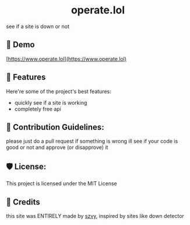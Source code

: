 <h1 align="center" id="title">operate.lol</h1>

<p id="description">see if a site is down or not</p>

<h2>🚀 Demo</h2>

[https://www.operate.lol](https://www.operate.lol)

  
  
<h2>🧐 Features</h2>

Here're some of the project's best features:

*   quickly see if a site is working
*   completely free api


<h2>🍰 Contribution Guidelines:</h2>

please just do a pull request if something is wrong ill see if your code is good or not and approve (or disapprove) it

<h2>🛡️ License:</h2>

This project is licensed under the MIT License

<h2>📃 Credits</h2>

this site was ENTIRELY made by [szvy](https://github.com/szvy), inspired by sites like down detector
